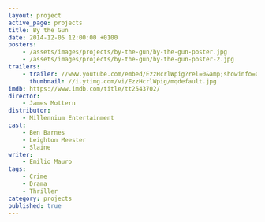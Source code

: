 ```yaml
---
layout: project
active_page: projects
title: By the Gun
date: 2014-12-05 12:00:00 +0100
posters:
    - /assets/images/projects/by-the-gun/by-the-gun-poster.jpg
    - /assets/images/projects/by-the-gun/by-the-gun-poster-2.jpg
trailers:
    - trailer: //www.youtube.com/embed/EzzHcrlWpig?rel=0&amp;showinfo=0
      thumbnail: //i.ytimg.com/vi/EzzHcrlWpig/mqdefault.jpg
imdb: https://www.imdb.com/title/tt2543702/
director:
    - James Mottern
distributor:
    - Millennium Entertainment
cast:
    - Ben Barnes
    - Leighton Meester
    - Slaine
writer:
    - Emilio Mauro
tags:
    - Crime
    - Drama
    - Thriller
category: projects
published: true
---
```

